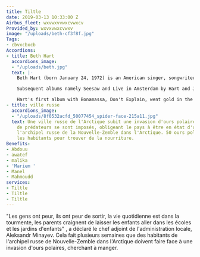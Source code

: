 ```yaml
---
title: Tiltle
date: 2019-03-13 10:33:00 Z
Airbus_fleet: wxvwxvvwxcvwxcv
Provided_by: wxvxvwxcvwxv
image: "/uploads/beth-cf3f8f.jpg"
Tags:
- cbvxcbxcb
Accordions:
- title: Beth Hart
  accordions_image:
  - "/uploads/beth.jpg"
  text: |-
    Beth Hart (born January 24, 1972) is an American singer, songwriter and musician from Los Angeles, California. She rose to fame with the release of her 1999 single "LA Song (Out of This Town)" from her second album Screamin' for My Supper. The single was a number one hit in New Zealand, as well as reaching the top 5 of the US Adult Contemporary and Top 10 on the Billboard Adult Top 40 charts.

    Subsequent albums namely Seesaw and Live in Amsterdam by Hart and Joe Bonamassa debuted at number 1 on the Billboard Blues Album Chart, a chart she has now topped six times. Hart has had two number 1 singles in Denmark, "As Good as It Gets" and "Learning to Live", as well a double platinum-selling album, Leave the Light On.

    Hart's first album with Bonamassa, Don't Explain, went gold in the Netherlands, while their 2014 collaboration Seesaw was nominated for a Grammy Award, and gave Hart her first Blues Music Award nomination in the category 'Best Contemporary Blues Female Artist'.
- title: ville russe
  accordions_image:
  - "/uploads/8f0532acfd_50077454_spider-face-215a11.jpg"
  text: Une ville russe de l'Arctique subit une invasion d'ours polaires, des dizaines
    de prédateurs se sont imposés, obligeant le pays à être en état d'urgence dans
    l'archipel russe de la Nouvelle-Zemble dans l'Arctique. 50 ours polaires harcèlent
    les habitants pour trouver de la nourriture.
Benefits:
- Abdouu
- awatef
- malika
- 'Mariem '
- Manel
- Mahmoudd
services:
- Tiltle
- Tiltle
- Tiltle
---
```


"Les gens ont peur, ils ont peur de sortir, la vie quotidienne est dans la tourmente, les parents craignent de laisser les enfants aller dans les écoles et les jardins d'enfants" , a déclaré le chef adjoint de l'administration locale, Aleksandr Minayev. Cela fait plusieurs semaines que des habitants de l'archipel russe de Nouvelle-Zemble dans l'Arctique doivent faire face à une invasion d'ours polaires, cherchant à manger.

